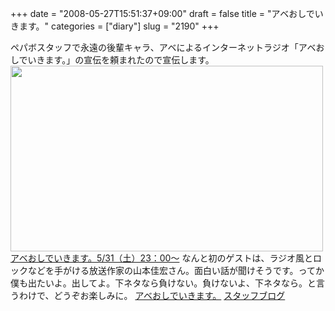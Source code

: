 +++
date = "2008-05-27T15:51:37+09:00"
draft = false
title = "アベおしでいきます。"
categories = ["diary"]
slug = "2190"
+++

ペパボスタッフで永遠の後輩キャラ、アベによるインターネットラジオ「アベおしでいきます。」の宣伝を頼まれたので宣伝します。
<a href="http://radio.paperboy.co.jp/" target="_blank"><img src="http://ieiriblog.img.jugem.jp/20080527_457707.jpg" width="500" height="297" alt="" class="pict" />
アベおしでいきます。5/31（土）23：00～</a>
なんと初のゲストは、ラジオ風とロックなどを手がける放送作家の山本佳宏さん。面白い話が聞けそうです。ってか僕も出たいよ。出してよ。下ネタなら負けない。負けないよ、下ネタなら。と言うわけで、どうぞお楽しみに。
<a href="http://radio.paperboy.co.jp/" target="_blank">アベおしでいきます。</a>
<a href="http://abeoshi.jugem.jp/" target="_blank">スタッフブログ</a>
